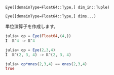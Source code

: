 `Eye([domainType=Float64::Type,] dim_in::Tuple)`

`Eye([domainType=Float64::Type,] dims...)`

単位演算子を作成します。

```julia
julia> op = Eye(Float64,(4,))
I  ℝ^4 -> ℝ^4

julia> op = Eye(2,3,4)
I  ℝ^(2, 3, 4) -> ℝ^(2, 3, 4)

julia> op*ones(2,3,4) == ones(2,3,4)
true

```
